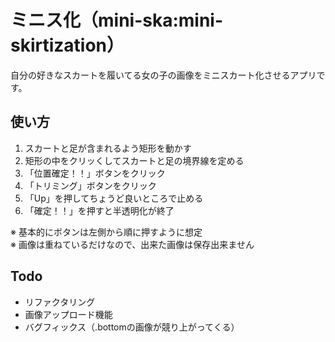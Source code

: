 ミニス化（mini-ska:mini-skirtization）
=========

自分の好きなスカートを履いてる女の子の画像をミニスカート化させるアプリです。  

## 使い方

1. スカートと足が含まれるよう矩形を動かす  
2. 矩形の中をクリッくしてスカートと足の境界線を定める  
3. 「位置確定！！」ボタンをクリック  
4. 「トリミング」ボタンをクリック  
5. 「Up」を押してちょうど良いところで止める  
6. 「確定！！」を押すと半透明化が終了

※ 基本的にボタンは左側から順に押すように想定  
※ 画像は重ねているだけなので、出来た画像は保存出来ません

## Todo
- リファクタリング
- 画像アップロード機能
- バグフィックス（.bottomの画像が競り上がってくる）

